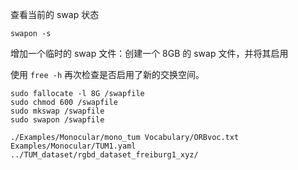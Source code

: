 查看当前的 swap 状态

```shell
swapon -s
```

增加一个临时的 swap 文件：创建一个 8GB 的 swap 文件，并将其启用

使用 `free -h` 再次检查是否启用了新的交换空间。

```shell
sudo fallocate -l 8G /swapfile
sudo chmod 600 /swapfile
sudo mkswap /swapfile
sudo swapon /swapfile
```

```shell
./Examples/Monocular/mono_tum Vocabulary/ORBvoc.txt Examples/Monocular/TUM1.yaml ../TUM_dataset/rgbd_dataset_freiburg1_xyz/

```

